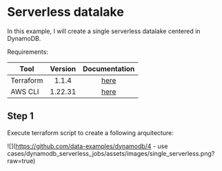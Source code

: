 # Serverless datalake 

In this example, I will create a single serverless datalake centered in DynamoDB.

Requirements:

| Tool   |      Version      |  Documentation |
|----------|:-------------:|:------:|
| Terraform |  1.1.4 |[here](https://www.terraform.io/) |
| AWS CLI   |  1.22.31 |[here](https://docs.aws.amazon.com/cli/latest/userguide/cli-chap-configure.html) |


## Step 1

Execute terraform script to create a following arquitecture:

![](https://github.com/data-examples/dynamodb/4 - use cases/dynamodb_serverless_jobs/assets/images/single_serverless.png?raw=true) <br />

